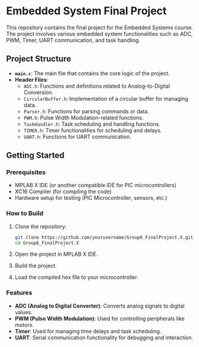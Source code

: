 # Embedded System Final Project

This repository contains the final project for the Embedded Systems course. The project involves various embedded system functionalities such as ADC, PWM, Timer, UART communication, and task handling.

## Project Structure

- **`main.c`**: The main file that contains the core logic of the project.
- **Header Files**:
  - `ADC.h`: Functions and definitions related to Analog-to-Digital Conversion.
  - `CircularBuffer.h`: Implementation of a circular buffer for managing data.
  - `Parser.h`: Functions for parsing commands or data.
  - `PWM.h`: Pulse Width Modulation-related functions.
  - `TaskHandler.h`: Task scheduling and handling functions.
  - `TIMER.h`: Timer functionalities for scheduling and delays.
  - `UART.h`: Functions for UART communication.

## Getting Started

### Prerequisites

- MPLAB X IDE (or another compatible IDE for PIC microcontrollers)
- XC16 Compiler (for compiling the code)
- Hardware setup for testing (PIC Microcontroller, sensors, etc.)

### How to Build

1. Clone the repository:
    ```bash
    git clone https://github.com/yourusername/Group6_FinalProject.X.git
    cd Group6_FinalProject.X
    ```

2. Open the project in MPLAB X IDE.

3. Build the project.

4. Load the compiled hex file to your microcontroller.

### Features

- **ADC (Analog to Digital Converter)**: Converts analog signals to digital values.
- **PWM (Pulse Width Modulation)**: Used for controlling peripherals like motors.
- **Timer**: Used for managing time delays and task scheduling.
- **UART**: Serial communication functionality for debugging and interaction.

